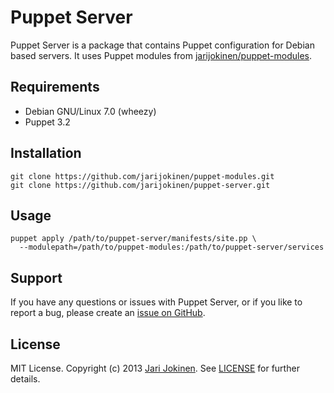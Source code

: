 # Puppet Server

Puppet Server is a package that contains Puppet configuration for Debian based
servers. It uses Puppet modules from
[jarijokinen/puppet-modules](https://github.com/jarijokinen/puppet-modules).

## Requirements

* Debian GNU/Linux 7.0 (wheezy)
* Puppet 3.2

## Installation

    git clone https://github.com/jarijokinen/puppet-modules.git
    git clone https://github.com/jarijokinen/puppet-server.git

## Usage

    puppet apply /path/to/puppet-server/manifests/site.pp \
      --modulepath=/path/to/puppet-modules:/path/to/puppet-server/services

## Support

If you have any questions or issues with Puppet Server, or if you like to
report a bug, please create an [issue on
GitHub](https://github.com/jarijokinen/puppet-server/issues).

## License

MIT License. Copyright (c) 2013 [Jari Jokinen](http://jarijokinen.com). See
[LICENSE](https://github.com/jarijokinen/puppet-server/blob/master/LICENSE.txt)
for further details.
